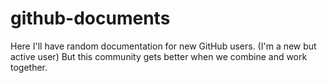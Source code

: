 # github-documents

Here I'll have random documentation for new GitHub users.
(I'm a new but active user)
But this community gets better when we combine and work together. 
